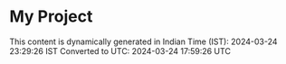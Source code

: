 # My Project

This content is dynamically generated in Indian Time (IST): 2024-03-24 23:29:26 IST
Converted to UTC: 2024-03-24 17:59:26 UTC
